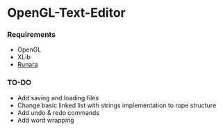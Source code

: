 # OpenGL-Text-Editor

###  Requirements
- OpenGL
- XLib
- [Runara](https://github.com/cococry/runara) 

### TO-DO

- Add saving and loading files
- Change basic linked list with strings implementation to rope structure
- Add undo & redo commands
- Add word wrapping
